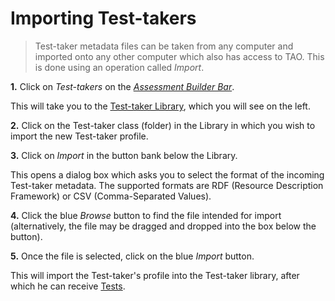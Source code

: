 <!--
created_at: 2016-12-15
authors:         
    - "Catherine Pease"
--> 

# Importing Test-takers

>Test-taker metadata files can be taken from any computer and imported onto any other computer which also has access to TAO. This is done using an operation called *Import*.


**1.**  Click on *Test-takers* on the *[Assessment Builder Bar](../appendix/glossary.md#assessment-builder-bar)*.

This will take you to the [Test-taker Library](../appendix/glossary.md#testtaker-library), which you will see on the left.

**2.**  Click on the Test-taker class (folder) in the Library in which you wish to import the new Test-taker profile.

**3.**  Click on *Import* in the button bank below the Library.

This opens a dialog box which asks you to select the format of the incoming Test-taker metadata. The supported formats are RDF (Resource Description Framework) or CSV (Comma-Separated Values).  

<!-- Missing Screenshot: Importing Test-takers -->

**4.** Click the blue *Browse* button to find the file intended for import (alternatively, the file may be dragged and dropped into the box below the button).

**5.** Once the file is selected, click on the blue *Import* button.

This will import the Test-taker's profile into the Test-taker library, after which he can receive [Tests](../deliveries/create-a-new-delivery.md).